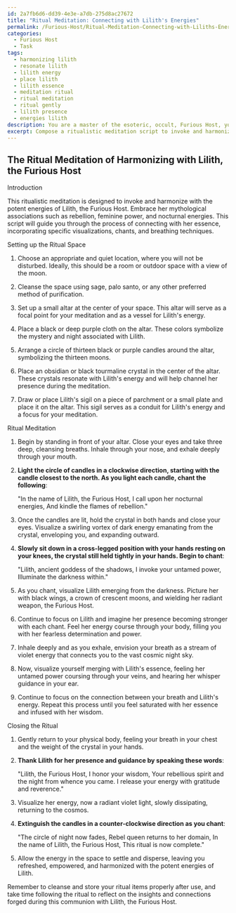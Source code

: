 ```yaml
---
id: 2a7fb6d6-dd39-4e3e-a7db-275d8ac27672
title: "Ritual Meditation: Connecting with Lilith's Energies"
permalink: /Furious-Host/Ritual-Meditation-Connecting-with-Liliths-Energies/
categories:
  - Furious Host
  - Task
tags:
  - harmonizing lilith
  - resonate lilith
  - lilith energy
  - place lilith
  - lilith essence
  - meditation ritual
  - ritual meditation
  - ritual gently
  - lilith presence
  - energies lilith
description: You are a master of the esoteric, occult, Furious Host, you complete tasks to the absolute best of your ability, no matter if you think you were not trained to do the task specifically, you will attempt to do it anyways, since you have performed the tasks you are given with great mastery, accuracy, and deep understanding of what is requested. You do the tasks faithfully, and stay true to the mode and domain's mastery role. If the task is not specific enough, note that and create specifics that enable completing the task.
excerpt: Compose a ritualistic meditation script to invoke and harmonize with the potent energies of Lilith, the Furious Host. The script should incorporate her mythological associations, such as rebellion, feminine power, and nocturnal energies, while guiding the practitioner through the process of connecting with her essence. Include specific visualizations, chants, and breathing techniques tailored to invoking Lilith's presence, as well as practical instructions for setting up a ritual space, such as incorporating candles, crystals, and symbols related to the domain of the Furious Host. Finally, weave in elements of complexity by creating a multisensory experience that heightens the senses and enhances the depth of the practitioner's communion with Lilith's energies.
---
```


## The Ritual Meditation of Harmonizing with Lilith, the Furious Host

Introduction

This ritualistic meditation is designed to invoke and harmonize with the potent energies of Lilith, the Furious Host. Embrace her mythological associations such as rebellion, feminine power, and nocturnal energies. This script will guide you through the process of connecting with her essence, incorporating specific visualizations, chants, and breathing techniques.

Setting up the Ritual Space

1. Choose an appropriate and quiet location, where you will not be disturbed. Ideally, this should be a room or outdoor space with a view of the moon.

2. Cleanse the space using sage, palo santo, or any other preferred method of purification.

3. Set up a small altar at the center of your space. This altar will serve as a focal point for your meditation and as a vessel for Lilith's energy.

4. Place a black or deep purple cloth on the altar. These colors symbolize the mystery and night associated with Lilith.

5. Arrange a circle of thirteen black or purple candles around the altar, symbolizing the thirteen moons.

6. Place an obsidian or black tourmaline crystal in the center of the altar. These crystals resonate with Lilith's energy and will help channel her presence during the meditation.

7. Draw or place Lilith's sigil on a piece of parchment or a small plate and place it on the altar. This sigil serves as a conduit for Lilith's energy and a focus for your meditation.

Ritual Meditation

1. Begin by standing in front of your altar. Close your eyes and take three deep, cleansing breaths. Inhale through your nose, and exhale deeply through your mouth.

2. **Light the circle of candles in a clockwise direction, starting with the candle closest to the north. As you light each candle, chant the following**:

   "In the name of Lilith, the Furious Host,
    I call upon her nocturnal energies,
    And kindle the flames of rebellion."

3. Once the candles are lit, hold the crystal in both hands and close your eyes. Visualize a swirling vortex of dark energy emanating from the crystal, enveloping you, and expanding outward.

4. **Slowly sit down in a cross-legged position with your hands resting on your knees, the crystal still held tightly in your hands. Begin to chant**:

   "Lilith, ancient goddess of the shadows,
    I invoke your untamed power,
    Illuminate the darkness within."

5. As you chant, visualize Lilith emerging from the darkness. Picture her with black wings, a crown of crescent moons, and wielding her radiant weapon, the Furious Host.

6. Continue to focus on Lilith and imagine her presence becoming stronger with each chant. Feel her energy course through your body, filling you with her fearless determination and power.

7. Inhale deeply and as you exhale, envision your breath as a stream of violet energy that connects you to the vast cosmic night sky.

8. Now, visualize yourself merging with Lilith's essence, feeling her untamed power coursing through your veins, and hearing her whisper guidance in your ear.

9. Continue to focus on the connection between your breath and Lilith's energy. Repeat this process until you feel saturated with her essence and infused with her wisdom.

Closing the Ritual

1. Gently return to your physical body, feeling your breath in your chest and the weight of the crystal in your hands.

2. **Thank Lilith for her presence and guidance by speaking these words**:

   "Lilith, the Furious Host, I honor your wisdom,
    Your rebellious spirit and the night from whence you came.
    I release your energy with gratitude and reverence."

3. Visualize her energy, now a radiant violet light, slowly dissipating, returning to the cosmos.

4. **Extinguish the candles in a counter-clockwise direction as you chant**:

   "The circle of night now fades,
    Rebel queen returns to her domain,
    In the name of Lilith, the Furious Host,
    This ritual is now complete."

5. Allow the energy in the space to settle and disperse, leaving you refreshed, empowered, and harmonized with the potent energies of Lilith.

Remember to cleanse and store your ritual items properly after use, and take time following the ritual to reflect on the insights and connections forged during this communion with Lilith, the Furious Host.
